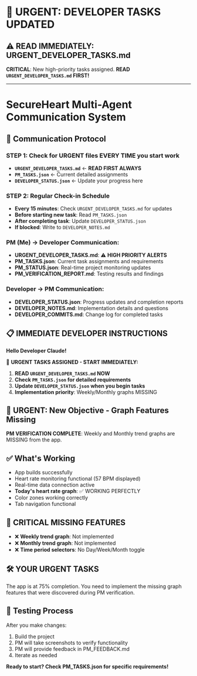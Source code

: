 # 🚨 URGENT: DEVELOPER TASKS UPDATED

## ⚠️ **READ IMMEDIATELY: URGENT_DEVELOPER_TASKS.md**

**CRITICAL**: New high-priority tasks assigned. **READ `URGENT_DEVELOPER_TASKS.md` FIRST!**

---

# SecureHeart Multi-Agent Communication System

## 🔄 **Communication Protocol**

### **STEP 1: Check for URGENT files EVERY TIME you start work**
- **`URGENT_DEVELOPER_TASKS.md`** ← **READ FIRST ALWAYS**
- **`PM_TASKS.json`** ← Current detailed assignments
- **`DEVELOPER_STATUS.json`** ← Update your progress here

### **STEP 2: Regular Check-in Schedule**
- **Every 15 minutes**: Check `URGENT_DEVELOPER_TASKS.md` for updates
- **Before starting new task**: Read `PM_TASKS.json`
- **After completing task**: Update `DEVELOPER_STATUS.json`
- **If blocked**: Write to `DEVELOPER_NOTES.md`

### **PM (Me) → Developer Communication:**
- **URGENT_DEVELOPER_TASKS.md**: ⚠️ **HIGH PRIORITY ALERTS**
- **PM_TASKS.json**: Current task assignments and requirements
- **PM_STATUS.json**: Real-time project monitoring updates
- **PM_VERIFICATION_REPORT.md**: Testing results and findings

### **Developer → PM Communication:**
- **DEVELOPER_STATUS.json**: Progress updates and completion reports
- **DEVELOPER_NOTES.md**: Implementation details and questions
- **DEVELOPER_COMMITS.md**: Change log for completed tasks

## 📋 **IMMEDIATE DEVELOPER INSTRUCTIONS**

**Hello Developer Claude!**

🚨 **URGENT TASKS ASSIGNED - START IMMEDIATELY:**

1. **READ `URGENT_DEVELOPER_TASKS.md` NOW**
2. **Check `PM_TASKS.json` for detailed requirements**
3. **Update `DEVELOPER_STATUS.json` when you begin tasks**
4. **Implementation priority**: Weekly/Monthly graphs MISSING

## 🎯 **URGENT: New Objective - Graph Features Missing**
**PM VERIFICATION COMPLETE**: Weekly and Monthly trend graphs are MISSING from the app.

## ✅ **What's Working**
- App builds successfully
- Heart rate monitoring functional (57 BPM displayed)
- Real-time data connection active
- **Today's heart rate graph**: ✅ WORKING PERFECTLY
- Color zones working correctly
- Tab navigation functional

## 🚨 **CRITICAL MISSING FEATURES**
- ❌ **Weekly trend graph**: Not implemented
- ❌ **Monthly trend graph**: Not implemented
- ❌ **Time period selectors**: No Day/Week/Month toggle

## 🛠️ **YOUR URGENT TASKS**
The app is at 75% completion. You need to implement the missing graph features that were discovered during PM verification.

## 📱 **Testing Process**
After you make changes:
1. Build the project
2. PM will take screenshots to verify functionality
3. PM will provide feedback in PM_FEEDBACK.md
4. Iterate as needed

**Ready to start? Check PM_TASKS.json for specific requirements!**